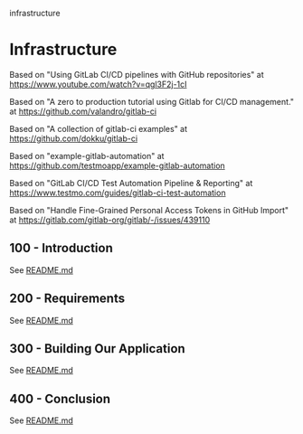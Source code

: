 infrastructure
# Infrastructure

Based on "Using GitLab CI/CD pipelines with GitHub repositories" at https://www.youtube.com/watch?v=qgl3F2j-1cI

Based on "A zero to production tutorial using Gitlab for CI/CD management." at https://github.com/valandro/gitlab-ci

Based on "A collection of gitlab-ci examples" at https://github.com/dokku/gitlab-ci

Based on "example-gitlab-automation" at https://github.com/testmoapp/example-gitlab-automation

Based on "GitLab CI/CD Test Automation Pipeline & Reporting" at https://www.testmo.com/guides/gitlab-ci-test-automation

Based on "Handle Fine-Grained Personal Access Tokens in GitHub Import" at https://gitlab.com/gitlab-org/gitlab/-/issues/439110

## 100 - Introduction

See [README.md](./100/README.md)

## 200 - Requirements

See [README.md](./200/README.md)

## 300 - Building Our Application

See [README.md](./300/README.md)

## 400 - Conclusion

See [README.md](./400/README.md)

